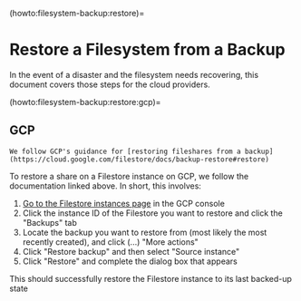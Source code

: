 (howto:filesystem-backup:restore)=
# Restore a Filesystem from a Backup

In the event of a disaster and the filesystem needs recovering, this document
covers those steps for the cloud providers.

(howto:filesystem-backup:restore:gcp)=
## GCP

```{note}
We follow GCP's guidance for [restoring fileshares from a backup](https://cloud.google.com/filestore/docs/backup-restore#restore)
```

To restore a share on a Filestore instance on GCP, we follow the documentation
linked above. In short, this involves:

1. [Go to the Filestore instances page](https://console.cloud.google.com/filestore/instances) in the GCP console
1. Click the instance ID of the Filestore you want to restore and click the "Backups" tab
1. Locate the backup you want to restore from (most likely the most recently created), and click (...) "More actions"
1. Click "Restore backup" and then select "Source instance"
1. Click "Restore" and complete the dialog box that appears

This should successfully restore the Filestore instance to its last backed-up state
